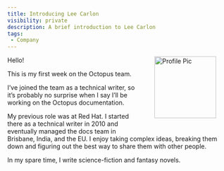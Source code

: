 ```yaml
---
title: Introducing Lee Carlon
visibility: private
description: A brief introduction to Lee Carlon
tags:
 - Company
---
```

<div style="float: right; margin: 30px; margin-top: 0">
<img alt="Profile Pic" src="https://i.octopus.com/site/team/avatar-leec.jpg" height="140" width="140" />
</div>

Hello! 

This is my first week on the Octopus team. 

I’ve joined the team as a technical writer, so it’s probably no surprise when I say I’ll be working on the Octopus documentation.

My previous role was at Red Hat. I started there as a technical writer in 2010 and eventually managed the docs team in Brisbane, India, and the EU. I enjoy taking complex ideas, breaking them down and figuring out the best way to share them with other people.

In my spare time, I write science-fiction and fantasy novels.
